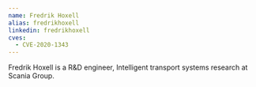 ```yaml
---
name: Fredrik Hoxell
alias: fredrikhoxell
linkedin: fredrikhoxell
cves:
  - CVE-2020-1343
---
```

Fredrik Hoxell is a R&D engineer, Intelligent transport systems research at Scania Group.